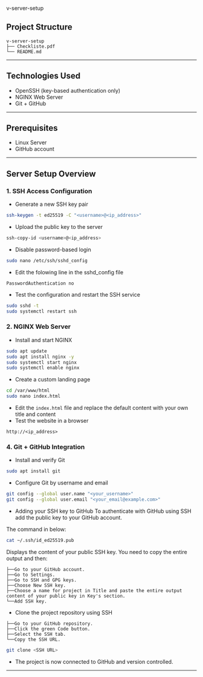 v-server-setup

## Project Structure
```
v-server-setup
├── Checkliste.pdf
└── README.md
```
---

## Technologies Used

* OpenSSH (key-based authentication only)
* NGINX Web Server
* Git + GitHub

---

## Prerequisites

* Linux Server
* GitHub account

---

## Server Setup Overview

### 1. SSH Access Configuration

* Generate a new SSH key pair

```bash
ssh-keygen -t ed25519 -C "<username>@<ip_address>"
```

* Upload the public key to the server

```bash
ssh-copy-id <username>@<ip_address>
```

* Disable password-based login

```bash
sudo nano /etc/ssh/sshd_config
```

* Edit the folowing line in the sshd_config file

```
PasswordAuthentication no
```

* Test the configuration and restart the SSH service

```bash
sudo sshd -t
sudo systemctl restart ssh
```

### 2. NGINX Web Server

* Install and start NGINX

```bash
sudo apt update
sudo apt install nginx -y
sudo systemctl start nginx
sudo systemctl enable nginx
```

* Create a custom landing page

```bash
cd /var/www/html
sudo nano index.html
```

* Edit the `index.html` file and replace the default content with your own title and content
* Test the website in a browser

```
http://<ip_address>
```

### 4. Git + GitHub Integration

* Install and verify Git

```bash
sudo apt install git
```

* Configure Git by username and email

```bash
git config --global user.name "<your_username>"
git config --global user.email "<your_email@example.com>"
```

* Adding your SSH key to GitHub
To authenticate with GitHub using SSH add the public key to your GitHub account.

The command in below:

```bash
cat ~/.ssh/id_ed25519.pub
```

Displays the content of your public SSH key. You need to copy the entire output and then:

```
├──Go to your GitHub account.
├──Go to Settings.
├──Go to SSH and GPG keys.
├──Choose New SSH key.
├──Choose a name for project in Title and paste the entire output content of your public key in Key's section.
└──Add SSH key.
```

* Clone the project repository using SSH

```
├──Go to your GitHub repository.
├──Click the green Code button.
├──Select the SSH tab.
└──Copy the SSH URL.
```

```bash
git clone <SSH URL>
```

* The project is now connected to GitHub and version controlled.
---
